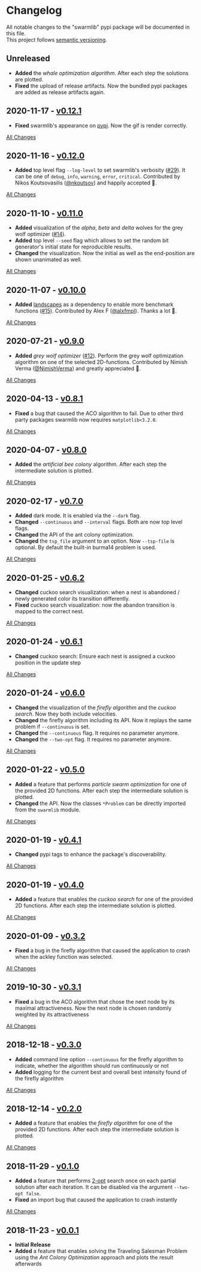 # Changelog
All notable changes to the "swarmlib" pypi package will be documented in this file.  
This project follows [semantic versioning](https://semver.org/).

## Unreleased
* **Added** the _whale optimization algorithm_. After each step the solutions are plotted.
* **Fixed** the upload of release artifacts. Now the bundled pypi packages are added as release artifacts again.

## 2020-11-17 - [v0.12.1](https://github.com/HaaLeo/swarmlib/tree/v0.12.1)
* **Fixed** swarmlib's appearance on [pypi](https://pypi.org/project/swarmlib). Now the gif is render correctly.

[All Changes](https://github.com/HaaLeo/swarmlib/compare/v0.12.0...v0.12.1)

## 2020-11-16 - [v0.12.0](https://github.com/HaaLeo/swarmlib/tree/v0.12.0)
* **Added** top level flag `--log-level` to set swarmlib's verbosity ([#29](https://github.com/HaaLeo/swarmlib/issues/29)). It can be one of `debug`, `info`, `warning`, `error`, `critical`. Contributed by Nikos Koutsovasilis ([@nkoutsov](https://github.com/nkoutsov)) and happily accepted 🚀.

[All Changes](https://github.com/HaaLeo/swarmlib/compare/v0.11.0...v0.12.0)

## 2020-11-10 - [v0.11.0](https://github.com/HaaLeo/swarmlib/tree/v0.11.0)
* **Added** visualization of the _alpha_, _beta_ and _delta_ wolves for the grey wolf optimizer ([#14](https://github.com/HaaLeo/swarmlib/issues/14)).
* **Added** top level `--seed` flag which allows to set the random bit generator's initial state for reproducible results.
* **Changed** the visualization. Now the initial as well as the end-position are shown unanimated as well.

[All Changes](https://github.com/HaaLeo/swarmlib/compare/v0.10.0...v0.11.0)

## 2020-11-07 - [v0.10.0](https://github.com/HaaLeo/swarmlib/tree/v0.10.0)
* **Added** [landscapes](https://github.com/nathanrooy/landscapes#readme) as a dependency to enable more benchmark functions ([#15](https://github.com/HaaLeo/swarmlib/issues/15)). Contributed by Alex F ([@alxfmpl](https://github.com/alxfmpl)). Thanks a lot 🚀.

[All Changes](https://github.com/HaaLeo/swarmlib/compare/v0.9.0...v0.10.0)

## 2020-07-21 - [v0.9.0](https://github.com/HaaLeo/swarmlib/tree/v0.9.0)
* **Added** _grey wolf optimizer_ ([#12](https://github.com/HaaLeo/swarmlib/issues/12)). Perform the grey wolf optimization algorithm on one of the selected 2D-functions. Contributed by Nimish Verma ([@NimishVerma](https://github.com/NimishVerma)) and greatly appreciated 🚀.

[All Changes](https://github.com/HaaLeo/swarmlib/compare/v0.8.1...v0.9.0)

## 2020-04-13 - [v0.8.1](https://github.com/HaaLeo/swarmlib/tree/v0.8.1)
* **Fixed** a bug that caused the ACO algorithm to fail. Due to other third party packages swarmlib now requires `matplotlib<3.2.0`.

[All Changes](https://github.com/HaaLeo/swarmlib/compare/v0.8.0...v0.8.1)

## 2020-04-07 - [v0.8.0](https://github.com/HaaLeo/swarmlib/tree/v0.8.0)
* **Added** the _artificial bee colony_ algorithm. After each step the intermediate solution is plotted.

[All Changes](https://github.com/HaaLeo/swarmlib/compare/v0.7.0...v0.8.0)

## 2020-02-17 - [v0.7.0](https://github.com/HaaLeo/swarmlib/tree/v0.7.0)
* **Added** dark mode. It is enabled via the `--dark` flag.
* **Changed** `--continuous` and `--interval` flags. Both are now top level flags.
* **Changed** the API of the ant colony optimization.
* **Changed** the `tsp_file` argument to an option. Now `--tsp-file` is optional. By default the built-in burma14 problem is used.

[All Changes](https://github.com/HaaLeo/swarmlib/compare/v0.6.2...v0.7.0)

## 2020-01-25 - [v0.6.2](https://github.com/HaaLeo/swarmlib/tree/v0.6.2)
* **Changed** cuckoo search visualization: when a nest is abandoned / newly generated color its transition differently.
* **Fixed** cuckoo search visualization: now the abandon transition is mapped to the correct nest.

[All Changes](https://github.com/HaaLeo/swarmlib/compare/v0.6.1...v0.6.2)

## 2020-01-24 - [v0.6.1](https://github.com/HaaLeo/swarmlib/tree/v0.6.1)
* **Changed** cuckoo search: Ensure each nest is assigned a cuckoo position in the update step

[All Changes](https://github.com/HaaLeo/swarmlib/compare/v0.6.0...v0.6.1)

## 2020-01-24 - [v0.6.0](https://github.com/HaaLeo/swarmlib/tree/v0.6.0)
* **Changed** the visualization of the _firefly algorithm_ and the _cuckoo search_. Now they both include velocities.
* **Changed** the firefly algorithm including its API. Now it replays the same problem if `--continuous` is set.
* **Changed** the `--continuous` flag. It requires no parameter anymore.
* **Changed** the `--two-opt` flag. It requires no parameter anymore.

[All Changes](https://github.com/HaaLeo/swarmlib/compare/v0.5.0...v0.6.0)

## 2020-01-22 - [v0.5.0](https://github.com/HaaLeo/swarmlib/tree/v0.5.0)
* **Added** a feature that performs _particle swarm optimization_ for one of the provided 2D functions. After each step the intermediate solution is plotted.
* **Changed** the API. Now the classes `*Problem` can be directly imported from the `swarmlib` module.

[All Changes](https://github.com/HaaLeo/swarmlib/compare/v0.4.1...v0.5.0)

## 2020-01-19 - [v0.4.1](https://github.com/HaaLeo/swarmlib/tree/v0.4.1)
* **Changed** pypi tags to enhance the package's discoverability.

[All Changes](https://github.com/HaaLeo/swarmlib/compare/v0.4.0...v0.4.1)
## 2020-01-19 - [v0.4.0](https://github.com/HaaLeo/swarmlib/tree/v0.4.0)
* **Added** a feature that enables the _cuckoo search_ for one of the provided 2D functions. After each step the intermediate solution is plotted.

[All Changes](https://github.com/HaaLeo/swarmlib/compare/v0.3.2...v0.4.0)

## 2020-01-09 - [v0.3.2](https://github.com/HaaLeo/swarmlib/tree/v0.3.2)
* **Fixed** a bug in the firefly algorithm that caused the application to crash when the ackley function was selected.

[All Changes](https://github.com/HaaLeo/swarmlib/compare/v0.3.1...v0.3.2)

## 2019-10-30 - [v0.3.1](https://github.com/HaaLeo/swarmlib/tree/v0.3.1)
* **Fixed** a bug in the ACO algorithm that chose the next node by its maximal attractiveness. Now the next node is chosen randomly weighted by its attractiveness

[All Changes](https://github.com/HaaLeo/swarmlib/compare/v0.3.0...v0.3.1)

## 2018-12-18 - [v0.3.0](https://github.com/HaaLeo/swarmlib/tree/v0.3.0)
* **Added** command line option `--continuous` for the firefly algorithm to indicate, whether the algorithm should run continuously or not
* **Added** logging for the current best and overall best intensity found of the firefly algorithm

[All Changes](https://github.com/HaaLeo/swarmlib/compare/v0.2.0...v0.3.0)

## 2018-12-14 - [v0.2.0](https://github.com/HaaLeo/swarmlib/tree/v0.2.0)
* **Added** a feature that enables the _firefly algorithm_ for one of the provided 2D functions. After each step the intermediate solution is plotted.

[All Changes](https://github.com/HaaLeo/swarmlib/compare/v0.1.0...v0.2.0)

## 2018-11-29 - [v0.1.0](https://github.com/HaaLeo/swarmlib/tree/v0.1.0)
* **Added** a feature that performs [2-opt](https://en.wikipedia.org/wiki/2-opt) search once on each partial solution after each iteration. It can be disabled via the argument `--two-opt false`.
* **Fixed** an import bug that caused the application to crash instantly

[All Changes](https://github.com/HaaLeo/swarmlib/compare/v0.0.1...v0.1.0)

## 2018-11-23 - [v0.0.1](https://github.com/HaaLeo/swarmlib/tree/v0.0.1)
* **Initial Release**
* **Added** a feature that enables solving the Traveling Salesman Problem using the _Ant Colony Optimization_ approach and plots the result afterwards
